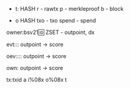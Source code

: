 - t:<txid>
HASH
r - rawtx
p - merkleproof
b - block


- o<outpoint>
HASH
txo - txo
spend - spend

    
owner:bsv21:id:<id>
ZSET - outpoint, dx


evt:<tag>:<id>:<value>
outpoint -> score

oev:<owner>:<tag>:<id>:<value>
outpoint -> score

own:<owner>
outpoint -> score


tx:txid
    a
    i%08x
    o%08x
    t